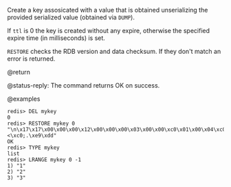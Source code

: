 Create a key assosicated with a value that is obtained unserializing the provided serialized value (obtained via `DUMP`).

If `ttl` is 0 the key is created without any expire, otherwise the specified expire time (in milliseconds) is set.

`RESTORE` checks the RDB version and data checksum. If they don't match an error is returned.

@return

@status-reply: The command returns OK on success.

@examples

    redis> DEL mykey
    0
    redis> RESTORE mykey 0 "\n\x17\x17\x00\x00\x00\x12\x00\x00\x00\x03\x00\x00\xc0\x01\x00\x04\xc0\x02\x00\x04\xc0\x03\x00\xff\x04\x00u#<\xc0;.\xe9\xdd"
    OK
    redis> TYPE mykey
    list
    redis> LRANGE mykey 0 -1
    1) "1"
    2) "2"
    3) "3"
